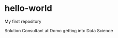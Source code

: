 hello-world
===========

My first repository

Solution Consultant at Domo getting into Data Science
